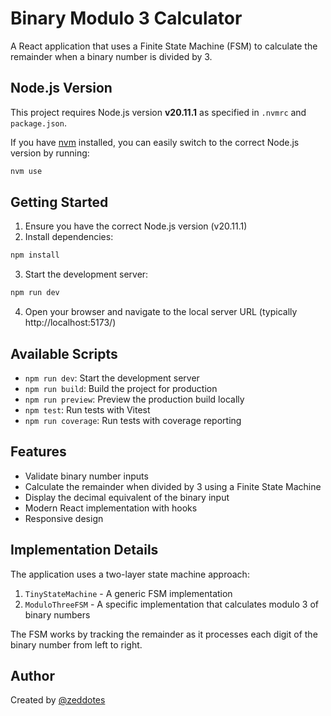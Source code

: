 # Binary Modulo 3 Calculator

A React application that uses a Finite State Machine (FSM) to calculate the remainder when a binary number is divided by 3.

## Node.js Version

This project requires Node.js version **v20.11.1** as specified in `.nvmrc` and `package.json`.

If you have [nvm](https://github.com/nvm-sh/nvm) installed, you can easily switch to the correct Node.js version by running:

```bash
nvm use
```

## Getting Started

1. Ensure you have the correct Node.js version (v20.11.1)
2. Install dependencies:

```bash
npm install
```

3. Start the development server:

```bash
npm run dev
```

4. Open your browser and navigate to the local server URL (typically http://localhost:5173/)

## Available Scripts

- `npm run dev`: Start the development server
- `npm run build`: Build the project for production
- `npm run preview`: Preview the production build locally
- `npm test`: Run tests with Vitest
- `npm run coverage`: Run tests with coverage reporting

## Features

- Validate binary number inputs
- Calculate the remainder when divided by 3 using a Finite State Machine
- Display the decimal equivalent of the binary input
- Modern React implementation with hooks
- Responsive design

## Implementation Details

The application uses a two-layer state machine approach:
1. `TinyStateMachine` - A generic FSM implementation
2. `ModuloThreeFSM` - A specific implementation that calculates modulo 3 of binary numbers

The FSM works by tracking the remainder as it processes each digit of the binary number from left to right.

## Author

Created by [@zeddotes](https://github.com/zeddotes) 